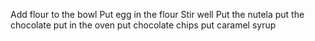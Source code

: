 Add flour to the bowl
Put egg in the flour
Stir well
Put the nutela
put the chocolate 
put in the oven
put chocolate chips
put caramel syrup